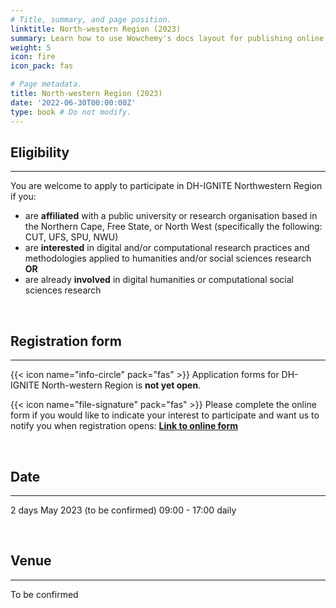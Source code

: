 ```yaml
---
# Title, summary, and page position.
linktitle: North-western Region (2023)
summary: Learn how to use Wowchemy's docs layout for publishing online courses, software documentation, and tutorials.
weight: 5
icon: fire
icon_pack: fas

# Page metadata.
title: North-western Region (2023)
date: '2022-06-30T00:00:00Z'
type: book # Do not modify.
---
```


## Eligibility
---
You are welcome to apply to participate in DH-IGNITE Northwestern Region if you:
- are **affiliated** with a public university or research organisation based in the Northern Cape, Free State, or North West (specifically the following: CUT, UFS, SPU, NWU)
- are **interested** in digital and/or computational research practices and methodologies applied to humanities and/or social sciences research  **OR** 
- are already **involved** in digital humanities or computational social sciences research

<br>

## Registration form
---

{{< icon name="info-circle" pack="fas" >}}
Application forms for DH-IGNITE North-western Region is **not yet open**. 

{{< icon name="file-signature" pack="fas" >}}
Please complete the online form if you would like to indicate your interest to participate and want us to notify you when registration opens: **[Link to online form](https://forms.gle/7w9ahc2bJkivka2M7)**

<br>


## Date
---

2 days
May 2023 (to be confirmed)
09:00 - 17:00 daily

<br>

## Venue
---

To be confirmed